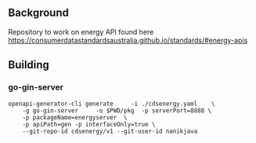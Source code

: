 ## Background

Repository to work on energy API found here https://consumerdatastandardsaustralia.github.io/standards/#energy-apis

## Building

### go-gin-server

```
openapi-generator-cli generate     -i ./cdsenergy.yaml    \
    -g go-gin-server     -o $PWD/pkg  -p serverPort=8888 \
    -p packageName=energyserver  \
    -p apiPath=gen -p interfaceOnly=true \
    --git-repo-id cdsenergy/v1 --git-user-id nanikjava 
```
